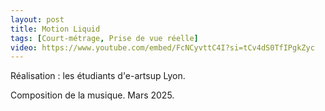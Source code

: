 ```yaml
---
layout: post
title: Motion Liquid
tags: [Court-métrage, Prise de vue réelle]
video: https://www.youtube.com/embed/FcNCyvttC4I?si=tCv4dS0TfIPgkZyc
---
```


Réalisation : les étudiants d'e-artsup Lyon.

Composition de la musique.
Mars 2025.
